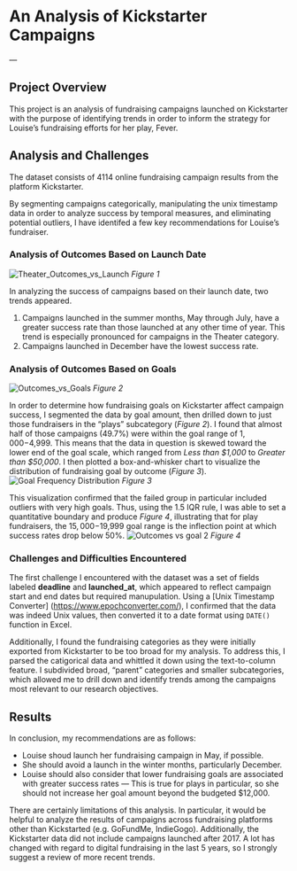 #  An Analysis of Kickstarter Campaigns
—
## Project Overview
This project is an analysis of fundraising campaigns launched on Kickstarter with the purpose of identifying trends in order to inform the strategy for Louise’s fundraising efforts for her play, Fever.

## Analysis and Challenges
The dataset consists of 4114 online fundraising campaign results from the platform Kickstarter. 

By segmenting campaigns categorically, manipulating the unix timestamp data in order to analyze success by temporal measures, and eliminating potential outliers, I have identifed a few key recommendations for Louise’s fundraiser.

### Analysis of Outcomes Based on Launch Date
![Theater_Outcomes_vs_Launch](https://user-images.githubusercontent.com/82285562/115973477-de2a9f00-a51a-11eb-9b8c-4a3d69c373b5.png)
_Figure 1_

In analyzing the success of campaigns based on their launch date, two trends appeared.
1. Campaigns launched in the summer months, May through July, have a greater success rate than those launched at any other time of year. This trend is especially pronounced for campaigns in the Theater category.
2. Campaigns launched in December have the lowest success rate.

### Analysis of Outcomes Based on Goals
![Outcomes_vs_Goals](https://user-images.githubusercontent.com/82285562/115973484-e5ea4380-a51a-11eb-9954-26c27e18dd9c.png)
_Figure 2_

In order to determine how fundraising goals on Kickstarter affect campaign success, I segmented the data by goal amount, then drilled down to just those fundraisers in the “plays” subcategory (_Figure 2_). I found that almost half of those campaigns (49.7%) were within the goal range of $1,000-$4,999. This means that the data in question is skewed toward the lower end of the goal scale, which ranged from *Less than $1,000* to *Greater than $50,000*. I then plotted a box-and-whisker chart to visualize the distribution of fundraising goal by outcome (_Figure 3_).
![Goal Frequency Distribution](https://user-images.githubusercontent.com/82285562/115973497-05816c00-a51b-11eb-9ec1-f193c7f7fa1c.png)
_Figure 3_

This visualization confirmed that the failed group in particular included outliers with very high goals. Thus, using the 1.5 IQR rule, I was able to set a quantitative boundary and produce _Figure 4_, illustrating that for play fundraisers, the $15,000-$19,999 goal range is the inflection point at which success rates drop below 50%.
![Outcomes vs goal 2](https://user-images.githubusercontent.com/82285562/115973487-eda9e800-a51a-11eb-87c1-9b992ee04da0.png)
_Figure 4_

### Challenges and Difficulties Encountered
The first challenge I encountered with the dataset was a set of fields labeled **deadline** and **launched_at**, which appeared to reflect campaign start and end dates but required manupulation. Using a [Unix Timestamp Converter] (https://www.epochconverter.com/), I confirmed that the data was indeed Unix values, then converted it to a date format using `DATE()` function in Excel.

Additionally, I found the fundraising categories as they were initially exported from Kickstarter to be too broad for my analysis. To address this, I parsed the catigorical data and whittled it down using the text-to-column feature. I subdivided broad, “parent” categories and smaller subcategories, which allowed me to drill down and identify trends among the campaigns most relevant to our research objectives.

## Results
In conclusion, my recommendations are as follows: 
- Louise shoud launch her fundraising campaign in May, if possible. 
- She should avoid a launch in the winter months, particularly December.
- Louise should also consider that lower fundraising goals are associated with greater success rates — This is true for plays in particular, so she should not increase her goal amount beyond the budgeted $12,000.

There are certainly limitations of this analysis. In particular, it would be helpful to analyze the results of campaigns across fundraising platforms other than Kickstarted (e.g. GoFundMe, IndieGogo). 
Additionally, the Kickstarter data did not include campaigns launched after 2017. A lot has changed with regard to digital fundraising in the last 5 years, so I strongly suggest a review of more recent trends.
